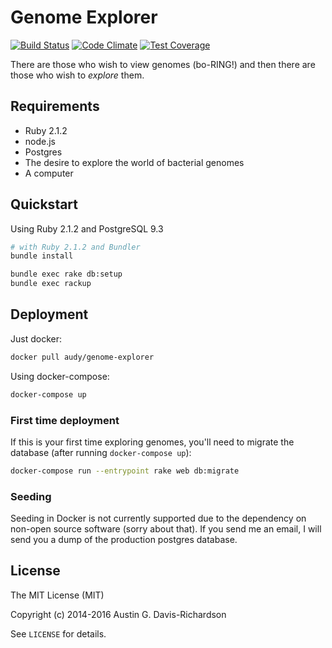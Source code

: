 # Genome Explorer

[![Build Status](https://travis-ci.org/audy/genome-explorer.svg)](https://travis-ci.org/audy/genome-explorer)
[![Code Climate](https://codeclimate.com/repos/545a939b695680762c0348ba/badges/485a8cdc04eec5267d1b/gpa.svg)](https://codeclimate.com/repos/545a939b695680762c0348ba/feed)
[![Test Coverage](https://codeclimate.com/repos/545a939b695680762c0348ba/badges/485a8cdc04eec5267d1b/coverage.svg)](https://codeclimate.com/repos/545a939b695680762c0348ba/feed)

There are those who wish to view genomes (bo-RING!) and then there are those who
wish to _explore_ them.

## Requirements

- Ruby 2.1.2
- node.js
- Postgres
- The desire to explore the world of bacterial genomes
- A computer

## Quickstart

Using Ruby 2.1.2 and PostgreSQL 9.3

```sh
# with Ruby 2.1.2 and Bundler
bundle install

bundle exec rake db:setup
bundle exec rackup
```

## Deployment

Just docker:

```bash
docker pull audy/genome-explorer
```

Using docker-compose:

```bash
docker-compose up
```

### First time deployment

If this is your first time exploring genomes, you'll need to migrate the
database (after running `docker-compose up`):

```bash
docker-compose run --entrypoint rake web db:migrate
```

### Seeding

Seeding in Docker is not currently supported due to the dependency on non-open
source software (sorry about that). If you send me an email, I will send you a
dump of the production postgres database.


## License

The MIT License (MIT)

Copyright (c) 2014-2016 Austin G. Davis-Richardson

See `LICENSE` for details.
